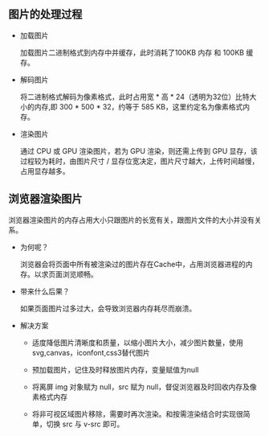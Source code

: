 ## 图片的处理过程

* 加载图片

  加载图片二进制格式到内存中并缓存，此时消耗了100KB 内存 和 100KB 缓存。


* 解码图片

  将二进制格式解码为像素格式，此时占用宽 * 高 * 24（透明为32位）比特大小的内存,即 300 * 500 * 32，约等于 585 KB，这里约定名为像素格式内存。


* 渲染图片

  通过 CPU 或 GPU 渲染图片，若为 GPU 渲染，则还需上传到 GPU 显存，该过程较为耗时，由图片尺寸 / 显存位宽决定，图片尺寸越大，上传时间越慢，占用显存越多。

## 浏览器渲染图片

浏览器渲染图片的内存占用大小只跟图片的长宽有关，跟图片文件的大小并没有关系。

* 为何呢？

  浏览器会将页面中所有被渲染过的图片存在Cache中，占用浏览器进程的内存。以求页面浏览顺畅。

* 带来什么后果？

  如果页面图片过多过大，会导致浏览器内存耗尽而崩溃。

* 解决方案

  - 适度降低图片清晰度和质量，以缩小图片大小，减少图片数量，使用svg,canvas，iconfont,css3替代图片

  - 预加载图片，记住及时释放图片内存，变量赋值为null

  - 将离屏 img 对象赋为 null，src 赋为 null，督促浏览器及时回收内存及像素格式内存

  - 将非可视区域图片移除，需要时再次渲染。和按需渲染结合时实现很简单，切换 src 与 v-src 即可。